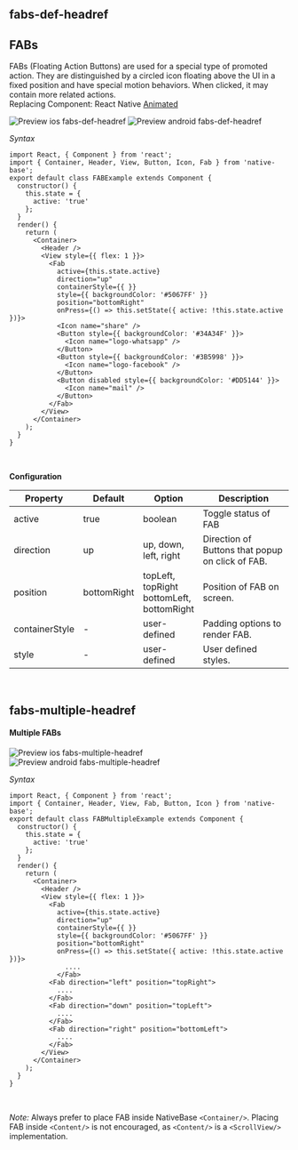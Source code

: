 ## fabs-def-headref
## FABs

FABs (Floating Action Buttons) are used for a special type of promoted action. They are distinguished by a circled icon floating above the UI in a fixed position and have special motion behaviors. When clicked, it may contain more related actions.<br />
Replacing Component: React Native [Animated](http://facebook.github.io/react-native/docs/animated.html)

![Preview ios fabs-def-headref](https://github.com/GeekyAnts/NativeBase-KitchenSink/raw/v2.2.0/screenshots/ios/FAB-single.gif)
![Preview android fabs-def-headref](https://github.com/GeekyAnts/NativeBase-KitchenSink/raw/v2.2.0/screenshots/android/FAB-single.gif)

*Syntax*

<pre class="line-numbers"><code class="language-jsx">import React, { Component } from 'react';
import { Container, Header, View, Button, Icon, Fab } from 'native-base';
export default class FABExample extends Component {
  constructor() {
    this.state = {
      active: 'true'
    };
  }
  render() {
    return (  
      &lt;Container>
        &lt;Header />
        &lt;View style=&#123;{ flex: 1 }}>
          &lt;Fab
            active={this.state.active}
            direction="up"
            containerStyle=&#123;{ }}
            style=&#123;{ backgroundColor: '#5067FF' }}
            position="bottomRight"
            onPress={() => this.setState({ active: !this.state.active })}>
            &lt;Icon name="share" />
            &lt;Button style=&#123;{ backgroundColor: '#34A34F' }}>
              &lt;Icon name="logo-whatsapp" />
            &lt;/Button>
            &lt;Button style=&#123;{ backgroundColor: '#3B5998' }}>
              &lt;Icon name="logo-facebook" />
            &lt;/Button>
            &lt;Button disabled style=&#123;{ backgroundColor: '#DD5144' }}>
              &lt;Icon name="mail" />
            &lt;/Button>
          &lt;/Fab>
        &lt;/View>
      &lt;/Container>
    );
  }
}</code></pre><br />

**Configuration**

<table class = "table table-bordered">
        <thead>
            <tr>
                <th>Property</th>
                <th>Default</th>
                <th>Option</th>
                <th width="50%">
                    Description
                </th>
            </tr>
        </thead>
        <tbody>
            <tr>
                <td>active</td>
                <td>true</td>
                <td>boolean</td>
                <td>Toggle status of FAB</td>
            </tr>
            <tr>
                <td>direction</td>
                <td>up</td>
                <td>
                    up, down, left, right
                </td>
                <td>Direction of Buttons that popup on click of FAB.</td>
            </tr>
            <tr>
                <td>position</td>
                <td>bottomRight</td>
                <td>
                    topLeft, topRight<br />
                    bottomLeft, bottomRight<br />
                </td>
                <td>Position of FAB on screen.</td>
            </tr>
            <tr>
                <td>containerStyle</td>
                <td> - </td>
                <td>user-defined</td>
                <td>Padding options to render FAB.</td>
            </tr>
            <tr>
                <td>style</td>
                <td> - </td>
                <td>user-defined</td>
                <td>User defined styles.</td>
            </tr>
        </tbody>
    </table><br />

## fabs-multiple-headref
#### Multiple FABs

![Preview ios fabs-multiple-headref](https://github.com/GeekyAnts/NativeBase-KitchenSink/raw/v2.2.0/screenshots/ios/FAB-multiple.gif)
![Preview android fabs-multiple-headref](https://github.com/GeekyAnts/NativeBase-KitchenSink/raw/v2.2.0/screenshots/android/FAB-multiple.gif)

*Syntax*

<pre class="line-numbers"><code class="language-jsx">import React, { Component } from 'react';
import { Container, Header, View, Fab, Button, Icon } from 'native-base';
​export default class FABMultipleExample extends Component {
  constructor() {
    this.state = {
      active: 'true'
    };
  }
  render() {
    return (
      &lt;Container>
        &lt;Header />
        &lt;View style=&#123;{ flex: 1 }}>
          &lt;Fab
            active={this.state.active}
            direction="up"
            containerStyle=&#123;{ }}
            style=&#123;{ backgroundColor: '#5067FF' }}
            position="bottomRight"
            onPress={() => this.setState({ active: !this.state.active })}>
              ....
            &lt;/Fab>
          &lt;Fab direction="left" position="topRight">
            ....
          &lt;/Fab>
          &lt;Fab direction="down" position="topLeft">
            ....
          &lt;/Fab>
          &lt;Fab direction="right" position="bottomLeft">
            ....
          &lt;/Fab>
        &lt;/View>
      &lt;/Container>
    );
  }
}</code></pre><br />

*Note:* Always prefer to place FAB inside NativeBase `<Container/>`. Placing FAB inside `<Content/>` is not encouraged, as `<Content/>` is a `<ScrollView/>` implementation.
